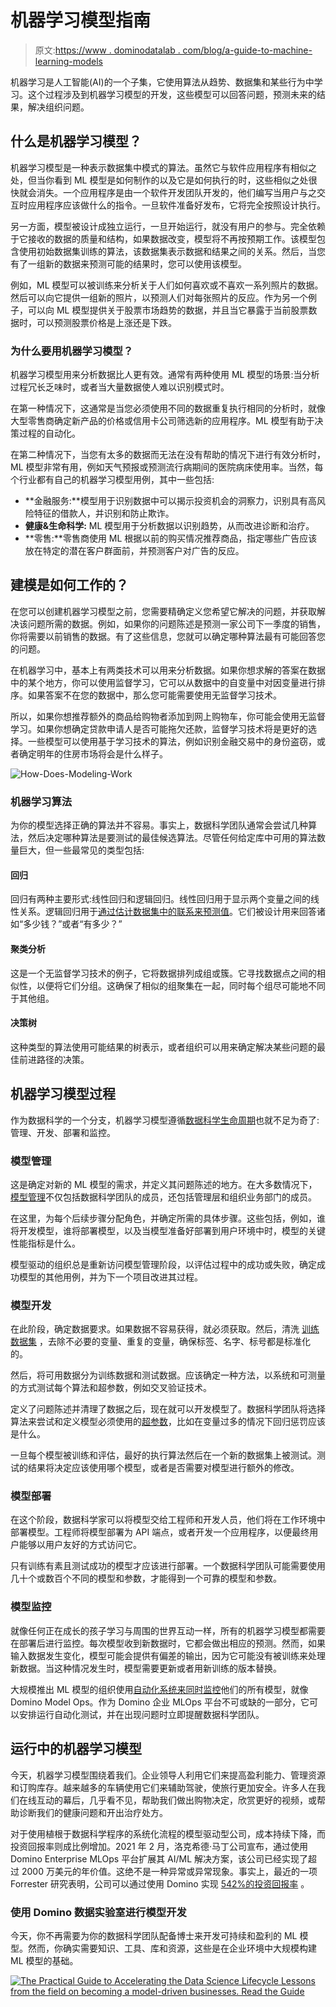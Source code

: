 # 机器学习模型指南

> 原文:[https://www . dominodatalab . com/blog/a-guide-to-machine-learning-models](https://www.dominodatalab.com/blog/a-guide-to-machine-learning-models)

机器学习是人工智能(AI)的一个子集，它使用算法从趋势、数据集和某些行为中学习。这个过程涉及到机器学习模型的开发，这些模型可以回答问题，预测未来的结果，解决组织问题。

## 什么是机器学习模型？

机器学习模型是一种表示数据集中模式的算法。虽然它与软件应用程序有相似之处，但当你看到 ML 模型是如何制作的以及它是如何执行的时，这些相似之处很快就会消失。一个应用程序是由一个软件开发团队开发的，他们编写当用户与之交互时应用程序应该做什么的指令。一旦软件准备好发布，它将完全按照设计执行。

另一方面，模型被设计成独立运行，一旦开始运行，就没有用户的参与。完全依赖于它接收的数据的质量和结构，如果数据改变，模型将不再按预期工作。该模型包含使用初始数据集训练的算法，该数据集表示数据和结果之间的关系。然后，当您有了一组新的数据来预测可能的结果时，您可以使用该模型。

例如，ML 模型可以被训练来分析关于人们如何喜欢或不喜欢一系列照片的数据。然后可以向它提供一组新的照片，以预测人们对每张照片的反应。作为另一个例子，可以向 ML 模型提供关于股票市场趋势的数据，并且当它暴露于当前股票数据时，可以预测股票价格是上涨还是下跌。

### 为什么要用机器学习模型？

机器学习模型用来分析数据比人更有效。通常有两种使用 ML 模型的场景[](https://docs.microsoft.com/en-us/windows/ai/windows-ml/what-is-a-machine-learning-model):当分析过程冗长乏味时，或者当大量数据使人难以识别模式时。

在第一种情况下，这通常是当您必须使用不同的数据重复执行相同的分析时，就像大型零售商确定新产品的价格或信用卡公司筛选新的应用程序。ML 模型有助于决策过程的自动化。

在第二种情况下，当您有太多的数据而无法在没有帮助的情况下进行有效分析时，ML 模型非常有用，例如天气预报或预测流行病期间的医院病床使用率。当然，每个行业都有自己的机器学习模型用例，其中一些包括:

*   **金融服务:**模型用于识别数据中可以揭示投资机会的洞察力，识别具有高风险特征的借款人，并识别和防止欺诈。
*   **健康&生命科学:** ML 模型用于分析数据以识别趋势，从而改进诊断和治疗。
*   **零售:**零售商使用 ML 根据以前的购买情况推荐商品，指定哪些广告应该放在特定的潜在客户群面前，并预测客户对广告的反应。

## 建模是如何工作的？

在您可以创建机器学习模型之前，您需要精确定义您希望它解决的问题，并获取解决该问题所需的数据。例如，如果你的问题陈述是预测一家公司下一季度的销售，你将需要以前销售的数据。有了这些信息，您就可以确定哪种算法最有可能回答您的问题。

在机器学习中，基本上有两类技术可以用来分析数据。如果你想求解的答案在数据中的某个地方，你可以使用监督学习，它可以从数据中的自变量中对因变量进行排序。如果答案不在您的数据中，那么您可能需要使用无监督学习技术。

所以，如果你想推荐额外的商品给购物者添加到网上购物车，你可能会使用无监督学习。如果你想确定贷款申请人是否可能拖欠还款，监督学习技术将是更好的选择。一些模型可以使用基于学习技术的算法，例如识别金融交易中的身份盗窃，或者确定明年的住房市场将会是什么样子。

![How-Does-Modeling-Work](../Images/ca359e622faa6b65793a7f8e19b1173c.png)

### 机器学习算法

为你的模型选择正确的算法并不容易。事实上，数据科学团队通常会尝试几种算法，然后决定哪种算法是要测试的最佳候选算法。尽管任何给定库中可用的[](https://www.dominodatalab.com/blog/7-machine-learning-algorithms)算法数量巨大，但一些最常见的类型包括:

#### 回归

回归有两种主要形式:线性回归和逻辑回归。线性回归用于显示两个变量之间的线性关系。逻辑回归用于[通过估计数据集中的联系来预测值](https://www.dominodatalab.com/blog/introduction-to-predictive-modeling)。它们被设计用来回答诸如“多少钱？”或者“有多少？”

#### 聚类分析

这是一个无监督学习技术的例子，它将数据排列成组或簇。它寻找数据点之间的相似性，以便将它们分组。这确保了相似的组聚集在一起，同时每个组尽可能地不同于其他组。

#### 决策树

这种类型的算法使用可能结果的树表示，或者组织可以用来确定解决某些问题的最佳前进路径的决策。

## 机器学习模型过程

作为数据科学的一个分支，机器学习模型遵循[数据科学生命周期](https://www.dominodatalab.com/blog/adopting-the-4-step-data-science-lifecycle-for-data-science-projects)也就不足为奇了:管理、开发、部署和监控。

### 模型管理

这是确定对新的 ML 模型的需求，并定义其问题陈述的地方。在大多数情况下，[模型管理](https://www.dominodatalab.com/resources/field-guide/machine-learning-model-management)不仅包括数据科学团队的成员，还包括管理层和组织业务部门的成员。

在这里，为每个后续步骤分配角色，并确定所需的具体步骤。这些包括，例如，谁将开发模型，谁将部署模型，以及当模型准备好部署到用户环境中时，模型的关键性能指标是什么。

模型驱动的组织总是重新访问模型管理阶段，以评估过程中的成功或失败，确定成功模型的其他用例，并为下一个项目改进其过程。

### 模型开发

在此阶段，确定数据要求。如果数据不容易获得，就必须获取。然后，清洗 [训练数据集](https://towardsdatascience.com/your-complete-guide-to-machine-learning-models-403b4716172c) ，去除不必要的变量、重复的变量，确保标签、名字、标号都是标准化的。

然后，将可用数据分为训练数据和测试数据。应该确定一种方法，以系统和可测量的方式测试每个算法和超参数，例如交叉验证技术。

定义了问题陈述并清理了数据之后，现在就可以开发模型了。数据科学团队将选择算法来尝试和定义模型必须使用的[超参数](https://www.dominodatalab.com/blog/hyperopt-bayesian-hyperparameter-optimization)，比如在变量过多的情况下回归惩罚应该是什么。

一旦每个模型被训练和评估，最好的执行算法然后在一个新的数据集上被测试。测试的结果将决定应该使用哪个模型，或者是否需要对模型进行额外的修改。

### 模型部署

在这个阶段，数据科学家可以将模型交给工程师和开发人员，他们将在工作环境中部署模型。工程师将模型部署为 API 端点，或者开发一个应用程序，以便最终用户能够以用户友好的方式访问它。

只有训练有素且测试成功的模型才应该进行部署。一个数据科学团队可能需要使用几十个或数百个不同的模型和参数，才能得到一个可靠的模型和参数。

### 模型监控

就像任何正在成长的孩子学习与周围的世界互动一样，所有的机器学习模型都需要在部署后进行监控。每次模型收到新数据时，它都会做出相应的预测。然而，如果输入数据发生变化，模型可能会提供有偏差的输出，因为它可能没有被训练来处理新数据。当这种情况发生时，模型需要更新或者用新训练的版本替换。

大规模推出 ML 模型的组织使用[自动化系统来同时监控](https://www.dominodatalab.com/blog/model-monitoring-best-practices-maintaining-data-science-at-scale)他们的所有模型，就像 Domino Model Ops。作为 Domino 企业 MLOps 平台不可或缺的一部分，它可以安排运行自动化测试，并在出现问题时立即提醒数据科学团队。

## 运行中的机器学习模型

今天，机器学习模型围绕着我们。企业领导人利用它们来提高盈利能力、管理资源和订购库存。越来越多的车辆使用它们来辅助驾驶，使旅行更加安全。许多人在我们在线互动的幕后，几乎看不见，帮助我们做出购物决定，欣赏更好的视频，或帮助诊断我们的健康问题和开出治疗处方。

对于使用植根于数据科学程序的系统化流程的模型驱动型公司，成本持续下降，而投资回报率则成比例增加。2021 年 2 月，洛克希德·马丁公司宣布，通过使用 Domino Enterprise MLOps 平台扩展其 AI/ML 解决方案，该公司已经实现了超过 2000 万美元的年价值。这绝不是一种异常或异常现象。事实上，最近的一项 Forrester 研究表明，公司可以通过使用 Domino 实现 [542%的投资回报率](https://www.dominodatalab.com/domino-business-impact-forrester-tei-report/) 。

### 使用 Domino 数据实验室进行模型开发

今天，你不再需要为你的数据科学团队配备博士来开发可持续和盈利的 ML 模型。然而，你确实需要知识、工具、库和资源，这些是在企业环境中大规模构建 ML 模型的基础。

[![The Practical Guide to  Accelerating the Data Science Lifecycle  Lessons from the field on becoming a model-driven businesses.   Read the Guide](../Images/733c37e12c2c7c37295fb3198e3a226a.png)](https://cta-redirect.hubspot.com/cta/redirect/6816846/c77ca351-ae85-425a-9ee3-c264b3bc4a69)
